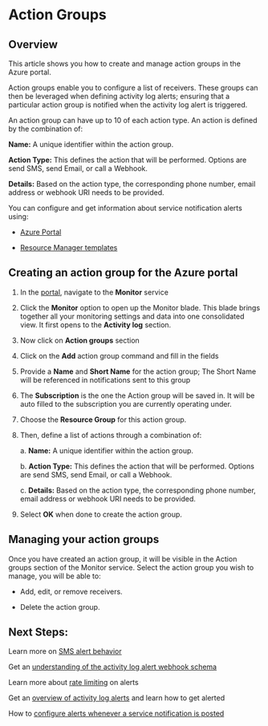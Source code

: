 # Action Groups #
## Overview ##
This article shows you how to create and manage action groups in the Azure portal.

Action groups enable you to configure a list of receivers. These groups can then be leveraged when defining activity log alerts; ensuring that a particular action group is notified when the activity log alert is triggered.

An action group can have up to 10 of each action type. An action is defined by the combination of:

**Name:** A unique identifier within the action group.

**Action Type:** This defines the action that will be performed. Options are send SMS, send Email, or call a Webhook.

**Details:** Based on the action type, the corresponding phone number, email address or webhook URI needs to be provided.

You can configure and get information about service notification alerts using:
* [Azure Portal](monitoring-action-groups.md)
- [Resource Manager templates](monitoring-create-action-group-with-resource-manager-template.md)

## Creating an action group for the Azure portal ##
1.	In the [portal](https://portal.azure.com), navigate to the **Monitor** service

2.	Click the **Monitor** option to open up the Monitor blade. This blade brings together all your monitoring settings and data into one consolidated view. It first opens to the **Activity log** section.

3.	Now click on **Action groups** section

4.	Click on the **Add** action group command and fill in the fields

5.	Provide a **Name** and **Short Name** for the action group; The Short Name will be referenced in notifications sent to this group
6.	The **Subscription** is the one the Action group will be saved in. It will be auto filled to the subscription you are currently operating under.

7.	Choose the **Resource Group** for this action group.

8.	Then, define a list of actions through a combination of:

    a. **Name:** A unique identifier within the action group.

    b. **Action Type:** This defines the action that will be performed. Options are send SMS, send Email, or call a Webhook.

    c. **Details:** Based on the action type, the corresponding phone number, email address or webhook URI needs to be provided.
9.	Select **OK** when done to create the action group.

## Managing your action groups ##
Once you have created an action group, it will be visible in the Action groups section of the Monitor service. Select the action group you wish to manage, you will be able to:
* Add, edit, or remove receivers.
-	Delete the action group.

## Next Steps: ##
Learn more on [SMS alert behavior](monitoring-sms-alert-behavior.md)

Get an [understanding of the activity log alert webhook schema](monitoring-activity-log-alerts-webhook.md)

Learn more about [rate limiting](monitoring-alerts-rate-limiting.md) on alerts

Get an [overview of activity log alerts](monitoring-overview-alerts.md) and learn how to get alerted

How to [configure alerts whenever a service notification is posted](monitoring-activity-log-alerts-on-service-notifications.md)
